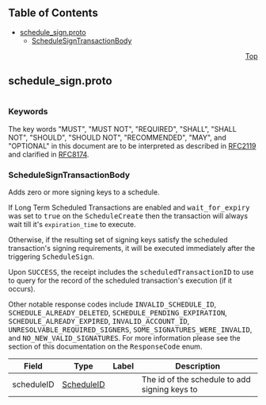 ## Table of Contents

- [schedule_sign.proto](#schedule_sign-proto)
    - [ScheduleSignTransactionBody](#proto-ScheduleSignTransactionBody)
  



<a name="schedule_sign-proto"></a>
<p align="right"><a href="#top">Top</a></p>

## schedule_sign.proto
#

### Keywords
The key words "MUST", "MUST NOT", "REQUIRED", "SHALL", "SHALL NOT",
"SHOULD", "SHOULD NOT", "RECOMMENDED", "MAY", and "OPTIONAL" in this
document are to be interpreted as described in
[RFC2119](https://www.ietf.org/rfc/rfc2119) and clarified in
[RFC8174](https://www.ietf.org/rfc/rfc8174).


<a name="proto-ScheduleSignTransactionBody"></a>

### ScheduleSignTransactionBody
Adds zero or more signing keys to a schedule.

If Long Term Scheduled Transactions are enabled and <tt>wait_for_expiry</tt> was set to <tt>true</tt> on the
<tt>ScheduleCreate</tt> then the transaction will always wait till it's `expiration_time` to execute.

Otherwise, if the resulting set of signing keys satisfy the
scheduled transaction's signing requirements, it will be executed immediately after the
triggering <tt>ScheduleSign</tt>.

Upon <tt>SUCCESS</tt>, the receipt includes the <tt>scheduledTransactionID</tt> to use to query
for the record of the scheduled transaction's execution (if it occurs).

Other notable response codes include <tt>INVALID_SCHEDULE_ID</tt>, <tt>SCHEDULE_ALREADY_DELETED</tt>,
<tt>SCHEDULE_PENDING_EXPIRATION</tt>, <tt>SCHEDULE_ALREADY_EXPIRED</tt>,
<tt>INVALID_ACCOUNT_ID</tt>, <tt>UNRESOLVABLE_REQUIRED_SIGNERS</tt>,
<tt>SOME_SIGNATURES_WERE_INVALID</tt>, and <tt>NO_NEW_VALID_SIGNATURES</tt>. For more information
please see the section of this documentation on the <tt>ResponseCode</tt> enum.


| Field | Type | Label | Description |
| ----- | ---- | ----- | ----------- |
| scheduleID | [ScheduleID](#proto-ScheduleID) |  | The id of the schedule to add signing keys to |





 <!-- end messages -->

 <!-- end enums -->

 <!-- end HasExtensions -->

 <!-- end services -->


